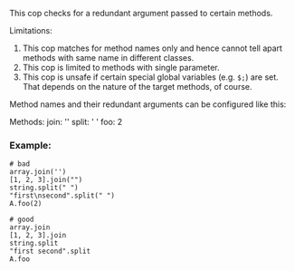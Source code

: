 This cop checks for a redundant argument passed to certain methods.

Limitations:

1. This cop matches for method names only and hence cannot tell apart
     methods with same name in different classes.
2. This cop is limited to methods with single parameter.
3. This cop is unsafe if certain special global variables (e.g. `$;`) are set.
     That depends on the nature of the target methods, of course.

Method names and their redundant arguments can be configured like this:

Methods:
    join: ''
    split: ' '
    foo: 2

### Example:
    # bad
    array.join('')
    [1, 2, 3].join("")
    string.split(" ")
    "first\nsecond".split(" ")
    A.foo(2)

    # good
    array.join
    [1, 2, 3].join
    string.split
    "first second".split
    A.foo